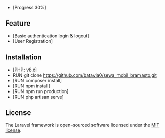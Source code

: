 - [Progress 30%]
## Feature
- [Basic authentication login & logout]
- [User Registration]

## Installation

- [PHP: v8.x]
- RUN git clone https://github.com/batavia0/sewa_mobil_bramasto.git
- [RUN composer install]
- [RUN npm install]
- [RUN npm run production]
- [RUN php artisan serve] 

## License

The Laravel framework is open-sourced software licensed under the [MIT license](https://opensource.org/licenses/MIT).
